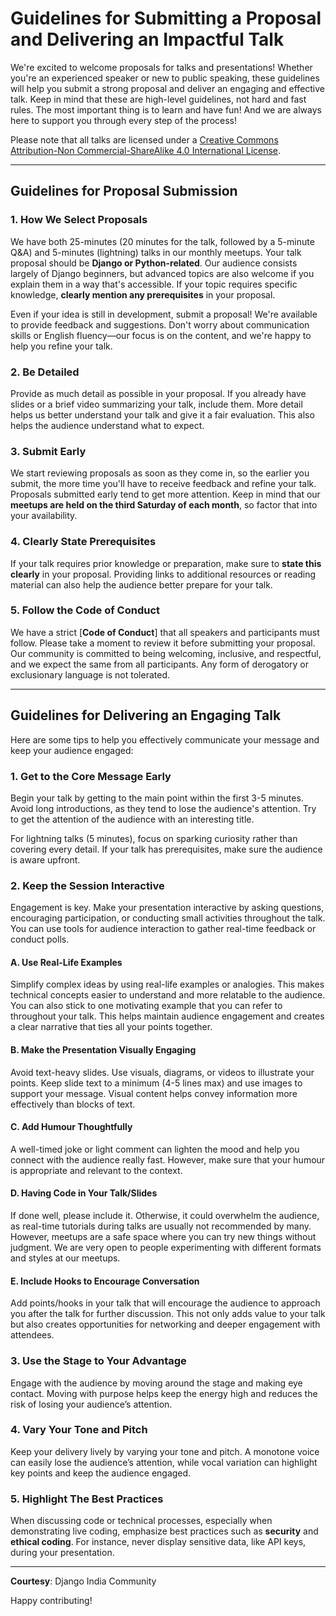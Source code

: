 # Guidelines for Submitting a Proposal and Delivering an Impactful Talk

We're excited to welcome proposals for talks and presentations! Whether you're an experienced speaker or new to public speaking, these guidelines will help you submit a strong proposal and deliver an engaging and effective talk. Keep in mind that these are high-level guidelines, not hard and fast rules. The most important thing is to learn and have fun! And we are always here to support you through every step of the process! 

Please note that all talks are licensed under a [Creative Commons Attribution-Non Commercial-ShareAlike 4.0 International License](http://creativecommons.org/licenses/by-nc-sa/4.0/).

---

## Guidelines for Proposal Submission

### 1. How We Select Proposals
We have both 25-minutes (20 minutes for the talk, followed by a 5-minute Q&A) and 5-minutes (lightning) talks in our monthly meetups. Your talk proposal should be **Django or Python-related**. Our audience consists largely of Django beginners, but advanced topics are also welcome if you explain them in a way that's accessible. If your topic requires specific knowledge, **clearly mention any prerequisites** in your proposal.

Even if your idea is still in development, submit a proposal! We're available to provide feedback and suggestions. Don't worry about communication skills or English fluency—our focus is on the content, and we're happy to help you refine your talk.

### 2. Be Detailed
Provide as much detail as possible in your proposal. If you already have slides or a brief video summarizing your talk, include them. More detail helps us better understand your talk and give it a fair evaluation. This also helps the audience understand what to expect.

### 3. Submit Early
We start reviewing proposals as soon as they come in, so the earlier you submit, the more time you'll have to receive feedback and refine your talk. Proposals submitted early tend to get more attention. Keep in mind that our **meetups are held on the third Saturday of each month**, so factor that into your availability.

### 4. Clearly State Prerequisites
If your talk requires prior knowledge or preparation, make sure to **state this clearly** in your proposal. Providing links to additional resources or reading material can also help the audience better prepare for your talk.

### 5. Follow the Code of Conduct
We have a strict [**Code of Conduct**] that all speakers and participants must follow. Please take a moment to review it before submitting your proposal. Our community is committed to being welcoming, inclusive, and respectful, and we expect the same from all participants. Any form of derogatory or exclusionary language is not tolerated.

---

## Guidelines for Delivering an Engaging Talk

Here are some tips to help you effectively communicate your message and keep your audience engaged:

### 1. Get to the Core Message Early
Begin your talk by getting to the main point within the first 3-5 minutes. Avoid long introductions, as they tend to lose the audience's attention. Try to get the attention of the audience with an interesting title. 

For lightning talks (5 minutes), focus on sparking curiosity rather than covering every detail. If your talk has prerequisites, make sure the audience is aware upfront.

### 2. Keep the Session Interactive
Engagement is key. Make your presentation interactive by asking questions, encouraging participation, or conducting small activities throughout the talk. You can use tools for audience interaction to gather real-time feedback or conduct polls.

#### A. Use Real-Life Examples
Simplify complex ideas by using real-life examples or analogies. This makes technical concepts easier to understand and more relatable to the audience. You can also stick to one motivating example that you can refer to throughout your talk. This helps maintain audience engagement and creates a clear narrative that ties all your points together.

#### B. Make the Presentation Visually Engaging
Avoid text-heavy slides. Use visuals, diagrams, or videos to illustrate your points. Keep slide text to a minimum (4-5 lines max) and use images to support your message. Visual content helps convey information more effectively than blocks of text.

#### C. Add Humour Thoughtfully
A well-timed joke or light comment can lighten the mood and help you connect with the audience really fast. However, make sure that your humour is appropriate and relevant to the context.

#### D. Having Code in Your Talk/Slides
If done well, please include it. Otherwise, it could overwhelm the audience, as real-time tutorials during talks are usually not recommended by many. However, meetups are a safe space where you can try new things without judgment. We are very open to people experimenting with different formats and styles at our meetups.

#### E. Include Hooks to Encourage Conversation
Add points/hooks in your talk that will encourage the audience to approach you after the talk for further discussion. This not only adds value to your talk but also creates opportunities for networking and deeper engagement with attendees.

### 3. Use the Stage to Your Advantage
Engage with the audience by moving around the stage and making eye contact. Moving with purpose helps keep the energy high and reduces the risk of losing your audience’s attention.

### 4. Vary Your Tone and Pitch
Keep your delivery lively by varying your tone and pitch. A monotone voice can easily lose the audience’s attention, while vocal variation can highlight key points and keep the audience engaged.

### 5. Highlight The Best Practices
When discussing code or technical processes, especially when demonstrating live coding, emphasize best practices such as **security** and **ethical coding**. For instance, never display sensitive data, like API keys, during your presentation.

---


**Courtesy**: Django India Community


Happy contributing!